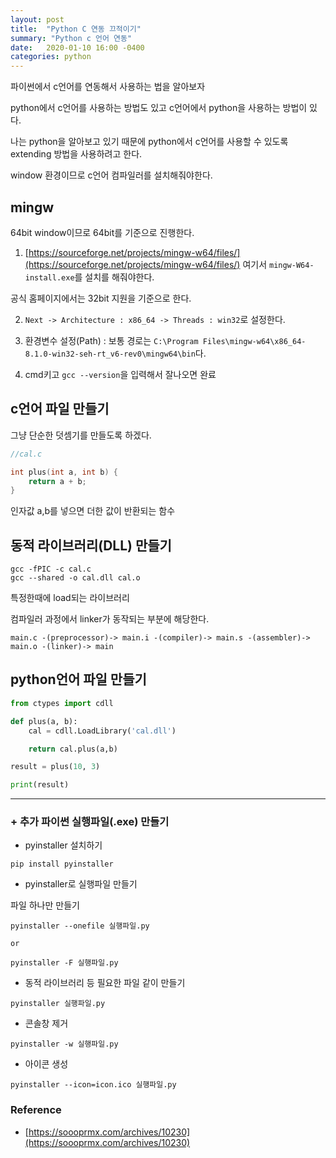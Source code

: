 ```yaml
---
layout: post
title:  "Python C 연동 끄적이기"
summary: "Python c 언어 연동"
date:   2020-01-10 16:00 -0400
categories: python
---
```


파이썬에서 c언어를 연동해서 사용하는 법을 알아보자

python에서 c언어를 사용하는 방법도 있고 c언어에서 python을 사용하는 방법이 있다.

나는 python을 알아보고 있기 때문에 python에서 c언어를 사용할 수 있도록 extending 방법을 사용하려고 한다.

window 환경이므로 c언어 컴파일러를 설치해줘야한다.

## mingw

64bit window이므로 64bit를 기준으로 진행한다.

1. [https://sourceforge.net/projects/mingw-w64/files/](https://sourceforge.net/projects/mingw-w64/files/) 여기서 `mingw-W64-install.exe`를 설치를 해줘야한다.

공식 홈페이지에서는 32bit 지원을 기준으로 한다.

2. `Next -> Architecture : x86_64 -> Threads : win32`로 설정한다.

3. 환경변수 설정(Path) : 보통 경로는 `C:\Program Files\mingw-w64\x86_64-8.1.0-win32-seh-rt_v6-rev0\mingw64\bin`다.

4. cmd키고 `gcc --version`을 입력해서 잘나오면 완료

## c언어 파일 만들기

그냥 단순한 덧셈기를 만들도록 하겠다.

```c
//cal.c

int plus(int a, int b) {
    return a + b;
}
```

인자값 a,b를 넣으면 더한 값이 반환되는 함수

## 동적 라이브러리(DLL) 만들기
```
gcc -fPIC -c cal.c
gcc --shared -o cal.dll cal.o
```

특정한때에 load되는 라이브러리

컴파일러 과정에서 linker가 동작되는 부분에 해당한다.

```
main.c -(preprocessor)-> main.i -(compiler)-> main.s -(assembler)-> main.o -(linker)-> main
```

## python언어 파일 만들기

```python
from ctypes import cdll

def plus(a, b):
    cal = cdll.LoadLibrary('cal.dll')

    return cal.plus(a,b)

result = plus(10, 3)

print(result)
```

---

### + 추가 파이썬 실행파일(.exe) 만들기

- pyinstaller 설치하기

```
pip install pyinstaller
```

- pyinstaller로 실행파일 만들기

파일 하나만 만들기

```
pyinstaller --onefile 실행파일.py

or

pyinstaller -F 실행파일.py
```

- 동적 라이브러리 등 필요한 파일 같이 만들기

```
pyinstaller 실행파일.py
```

- 콘솔창 제거

```
pyinstaller -w 실행파일.py
```

- 아이콘 생성

```
pyinstaller --icon=icon.ico 실행파일.py
```


### Reference
- [https://soooprmx.com/archives/10230](https://soooprmx.com/archives/10230)
